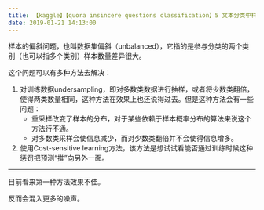 ```yaml
---
title: 【kaggle】【quora insincere questions classification】5 文本分类中样本倾斜
date: 2019-01-21 14:13:00
---
```


样本的偏斜问题，也叫数据集偏斜（unbalanced），它指的是参与分类的两个类别（也可以指多个类别）样本数量差异很大。


这个问题可以有多种方法去解决：

1. 对训练数据undersampling，即对多数类数据进行抽样，或者将少数类翻倍，使得两类数量相同，这种方法在效果上也还说得过去。但是这种方法会有一些问题：
    * 重采样改变了样本的分布，对于某些依赖于样本概率分布的算法来说这个方法行不通。
    * 对多数类采样会使信息减少，而对少数类翻倍并不会使得信息增多。
2. 使用Cost-sensitive learning方法，该方法是想试试看能否通过训练时候这种惩罚把预测“推”向另外一面。



---
目前看来第一种方法效果不佳。

反而会混入更多的噪声。
